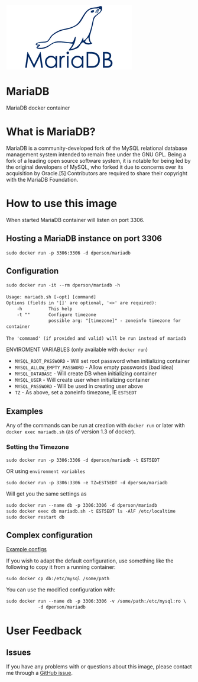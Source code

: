 [![logo](https://raw.githubusercontent.com/dperson/mariadb/master/logo.png)](https://mariadb.org/)

# MariaDB

MariaDB docker container

# What is MariaDB?

MariaDB is a community-developed fork of the MySQL relational database
management system intended to remain free under the GNU GPL. Being a fork of
a leading open source software system, it is notable for being led by the
original developers of MySQL, who forked it due to concerns over its acquisition
by Oracle.[5] Contributors are required to share their copyright with the
MariaDB Foundation.

# How to use this image

When started MariaDB container will listen on port 3306.

## Hosting a MariaDB instance on port 3306

    sudo docker run -p 3306:3306 -d dperson/mariadb

## Configuration

    sudo docker run -it --rm dperson/mariadb -h

    Usage: mariadb.sh [-opt] [command]
    Options (fields in '[]' are optional, '<>' are required):
        -h          This help
        -t ""       Configure timezone
                    possible arg: "[timezone]" - zoneinfo timezone for container

    The 'command' (if provided and valid) will be run instead of mariadb

ENVIROMENT VARIABLES (only available with `docker run`)

 * `MYSQL_ROOT_PASSWORD` - Will set root password when initializing container
 * `MYSQL_ALLOW_EMPTY_PASSWORD` - Allow empty passwords (bad idea)
 * `MYSQL_DATABASE` - Will create DB when initializing container
 * `MYSQL_USER` - Will create user when initializing container
 * `MYSQL_PASSWORD` - Will be used in creating user above
 * `TZ` - As above, set a zoneinfo timezone, IE `EST5EDT`

## Examples

Any of the commands can be run at creation with `docker run` or later with
`docker exec mariadb.sh` (as of version 1.3 of docker).

### Setting the Timezone

    sudo docker run -p 3306:3306 -d dperson/mariadb -t EST5EDT

OR using `environment variables`

    sudo docker run -p 3306:3306 -e TZ=EST5EDT -d dperson/mariadb

Will get you the same settings as

    sudo docker run --name db -p 3306:3306 -d dperson/mariadb
    sudo docker exec db mariadb.sh -t EST5EDT ls -AlF /etc/localtime
    sudo docker restart db

## Complex configuration

[Example configs](https://mariadb.com/kb/en/mariadb/documentation/)

If you wish to adapt the default configuration, use something like the following
to copy it from a running container:

    sudo docker cp db:/etc/mysql /some/path

You can use the modified configuration with:

    sudo docker run --name db -p 3306:3306 -v /some/path:/etc/mysql:ro \
                -d dperson/mariadb

# User Feedback

## Issues

If you have any problems with or questions about this image, please contact me
through a [GitHub issue](https://github.com/dperson/mariadb/issues).

